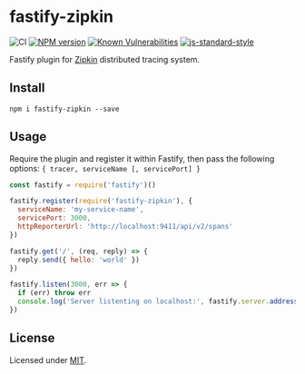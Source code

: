 # fastify-zipkin

![CI](https://github.com/fastify/fastify-zipkin/workflows/CI/badge.svg)
[![NPM version](https://img.shields.io/npm/v/fastify-zipkin.svg?style=flat)](https://www.npmjs.com/package/fastify-zipkin)
[![Known Vulnerabilities](https://snyk.io/test/github/fastify/fastify-zipkin/badge.svg)](https://snyk.io/test/github/fastify/fastify-zipkin)
[![js-standard-style](https://img.shields.io/badge/code%20style-standard-brightgreen.svg?style=flat)](https://standardjs.com/)

Fastify plugin for [Zipkin](https://zipkin.io/) distributed tracing system.

## Install
```
npm i fastify-zipkin --save
```

## Usage
Require the plugin and register it within Fastify, then pass the following options: `{ tracer, serviceName [, servicePort] }`

```js
const fastify = require('fastify')()

fastify.register(require('fastify-zipkin'), {
  serviceName: 'my-service-name',
  servicePort: 3000,
  httpReporterUrl: 'http://localhost:9411/api/v2/spans'
})

fastify.get('/', (req, reply) => {
  reply.send({ hello: 'world' })
})

fastify.listen(3000, err => {
  if (err) throw err
  console.log('Server listenting on localhost:', fastify.server.address().port)
})
```

## License

Licensed under [MIT](./LICENSE).
